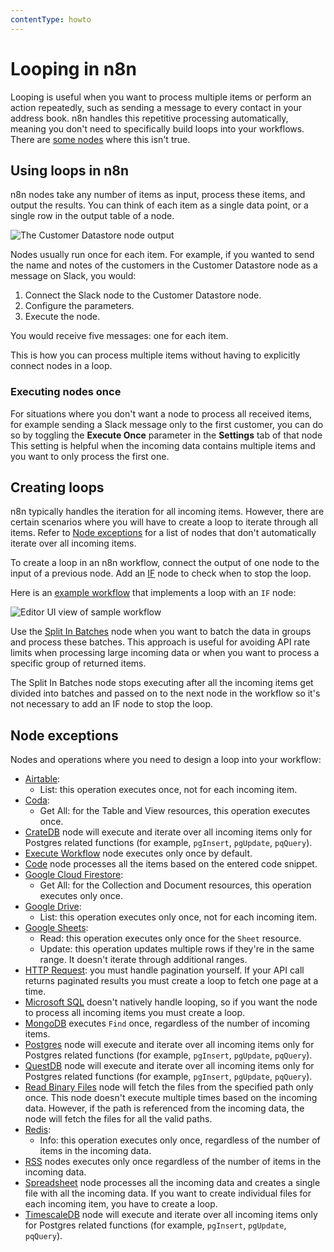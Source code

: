 ```yaml
---
contentType: howto
---
```


# Looping in n8n

Looping is useful when you want to process multiple items or perform an action repeatedly, such as sending a message to every contact in your address book. n8n handles this repetitive processing automatically, meaning you don't need to specifically build loops into your workflows. There are [some nodes](#node-exceptions) where this isn't true.

## Using loops in n8n

n8n nodes take any number of items as input, process these items, and output the results. You can think of each item as a single data point, or a single row in the output table of a node.

![The Customer Datastore node output](/_images/flow-logic/looping/customer_datastore_node.png)

Nodes usually run once for each item. For example, if you wanted to send the name and notes of the customers in the Customer Datastore node as a message on Slack, you would:

1. Connect the Slack node to the Customer Datastore node.
2. Configure the parameters.
3. Execute the node. 

You would receive five messages: one for each item.

This is how you can process multiple items without having to explicitly connect nodes in a loop.

### Executing nodes once

For situations where you don't want a node to process all received items, for example sending a Slack message only to the first customer, you can do so by toggling the **Execute Once** parameter in the **Settings** tab of that node This setting is helpful when the incoming data contains multiple items and you want to only process the first one. 


## Creating loops

n8n typically handles the iteration for all incoming items. However, there are certain scenarios where you will have to create a loop to iterate through all items. Refer to [Node exceptions](#node-exceptions) for a list of nodes that don't automatically iterate over all incoming items.

To create a loop in an n8n workflow, connect the output of one node to the input of a previous node. Add an [IF](/integrations/builtin/core-nodes/n8n-nodes-base.if/) node to check when to stop the loop. 

Here is an [example workflow](https://n8n.io/workflows/1130) that implements a loop with an `IF` node:

![Editor UI view of sample workflow](/_images/flow-logic/looping/example_workflow.png)

Use the [Split In Batches](/integrations/builtin/core-nodes/n8n-nodes-base.splitinbatches/) node when you want to batch the data in groups and process these batches. This approach is useful for avoiding API rate limits when processing large incoming data or when you want to process a specific group of returned items.

The Split In Batches node stops executing after all the incoming items get divided into batches and passed on to the next node in the workflow so it's not necessary to add an IF node to stop the loop.

## Node exceptions

Nodes and operations where you need to design a loop into your workflow:

* [Airtable](/integrations/builtin/app-nodes/n8n-nodes-base.airtable/):
	* List: this operation executes once, not for each incoming item.
* [Coda](/integrations/builtin/app-nodes/n8n-nodes-base.coda/):
	* Get All: for the Table and View resources, this operation executes once.
* [CrateDB](/integrations/builtin/app-nodes/n8n-nodes-base.cratedb/) node will execute and iterate over all incoming items only for Postgres related functions (for example, `pgInsert`, `pgUpdate`, `pqQuery`).
* [Execute Workflow](/integrations/builtin/core-nodes/n8n-nodes-base.executeworkflow/) node executes only once by default.
* [Code](/integrations/builtin/core-nodes/n8n-nodes-base.code/) node processes all the items based on the entered code snippet.
* [Google Cloud Firestore](/integrations/builtin/app-nodes/n8n-nodes-base.googlecloudfirestore/):
	* Get All: for the Collection and Document resources, this operation executes only once.
* [Google Drive](/integrations/builtin/app-nodes/n8n-nodes-base.googledrive/):
	* List: this operation executes only once, not for each incoming item.
* [Google Sheets](/integrations/builtin/app-nodes/n8n-nodes-base.googlesheets/):
	* Read: this operation executes only once for the `Sheet` resource.
	* Update: this operation updates multiple rows if they're in the same range. It doesn't iterate through additional ranges.
* [HTTP Request](/integrations/builtin/core-nodes/n8n-nodes-base.httprequest/): you must handle pagination yourself. If your API call returns paginated results you must create a loop to fetch one page at a time.
* [Microsoft SQL](/integrations/builtin/app-nodes/n8n-nodes-base.microsoftsql/) doesn't natively handle looping, so if you want the node to process all incoming items you must create a loop.
* [MongoDB](/integrations/builtin/app-nodes/n8n-nodes-base.mongodb/) executes `Find` once, regardless of the number of incoming items.
* [Postgres](/integrations/builtin/app-nodes/n8n-nodes-base.postgres/) node will execute and iterate over all incoming items only for Postgres related functions (for example, `pgInsert`, `pgUpdate`, `pqQuery`).
* [QuestDB](/integrations/builtin/app-nodes/n8n-nodes-base.questdb/) node will execute and iterate over all incoming items only for Postgres related functions (for example, `pgInsert`, `pgUpdate`, `pqQuery`).
* [Read Binary Files](/integrations/builtin/core-nodes/n8n-nodes-base.readbinaryfiles/) node will fetch the files from the specified path only once. This node doesn't execute multiple times based on the incoming data. However, if the path is referenced from the incoming data, the node will fetch the files for all the valid paths.
* [Redis](/integrations/builtin/app-nodes/n8n-nodes-base.redis/):
	* Info: this operation executes only once, regardless of the number of items in the incoming data.
* [RSS](/integrations/builtin/core-nodes/n8n-nodes-base.rssfeedread/) nodes executes only once regardless of the number of items in the incoming data.
* [Spreadsheet](/integrations/builtin/core-nodes/n8n-nodes-base.spreadsheetfile/) node processes all the incoming data and creates a single file with all the incoming data. If you want to create individual files for each incoming item, you have to create a loop.
* [TimescaleDB](/integrations/builtin/app-nodes/n8n-nodes-base.timescaledb/) node will execute and iterate over all incoming items only for Postgres related functions (for example, `pgInsert`, `pgUpdate`, `pqQuery`).
